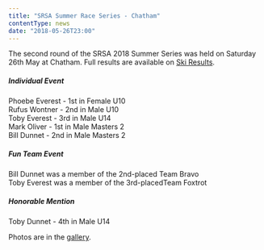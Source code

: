 ```yaml
---
title: "SRSA Summer Race Series - Chatham"
contentType: news
date: "2018-05-26T23:00"
---
```


The second round of the SRSA 2018 Summer Series was held on Saturday 26th May at Chatham. Full
results are available on [Ski Results](https://skiresults.co.uk/events/890).

##### Individual Event
Phoebe Everest - 1st in Female U10\
Rufus Wontner - 2nd in Male U10\
Toby Everest - 3rd in Male U14\
Mark Oliver - 1st in Male Masters 2\
Bill Dunnet - 2nd in Male Masters 2

##### Fun Team Event
Bill Dunnet was a member of the 2nd-placed Team Bravo\
Toby Everest was a member of the 3rd-placedTeam Foxtrot

##### Honorable Mention
Toby Dunnet - 4th in Male U14

Photos are in the [gallery](/gallery/2018/180526_SRSA_2_chatham).
